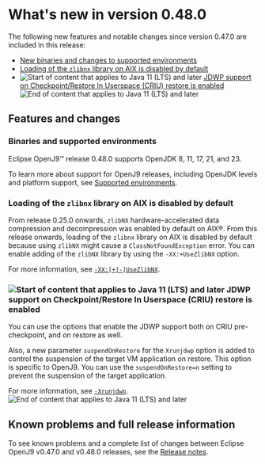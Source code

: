 <!--
* Copyright (c) 2017, 2024 IBM Corp. and others
*
* This program and the accompanying materials are made
* available under the terms of the Eclipse Public License 2.0
* which accompanies this distribution and is available at
* https://www.eclipse.org/legal/epl-2.0/ or the Apache
* License, Version 2.0 which accompanies this distribution and
* is available at https://www.apache.org/licenses/LICENSE-2.0.
*
* This Source Code may also be made available under the
* following Secondary Licenses when the conditions for such
* availability set forth in the Eclipse Public License, v. 2.0
* are satisfied: GNU General Public License, version 2 with
* the GNU Classpath Exception [1] and GNU General Public
* License, version 2 with the OpenJDK Assembly Exception [2].
*
* [1] https://www.gnu.org/software/classpath/license.html
* [2] https://openjdk.org/legal/assembly-exception.html
*
* SPDX-License-Identifier: EPL-2.0 OR Apache-2.0 OR GPL-2.0-only WITH Classpath-exception-2.0 OR GPL-2.0-only WITH OpenJDK-assembly-exception-1.0
-->

# What's new in version 0.48.0

The following new features and notable changes since version 0.47.0 are included in this release:

- [New binaries and changes to supported environments](#binaries-and-supported-environments)
- [Loading of the `zlibnx` library on AIX is disabled by default](#loading-of-the-zlibnx-library-on-aix-is-disabled-by-default)
- ![Start of content that applies to Java 11 (LTS) and later](cr/java11plus.png) [JDWP support on Checkpoint/Restore In Userspace (CRIU) restore is enabled](#jdwp-support-on-checkpointrestore-in-userspace-criu-restore-is-enabled) ![End of content that applies to Java 11 (LTS) and later](cr/java_close.png)

## Features and changes

### Binaries and supported environments

Eclipse OpenJ9&trade; release 0.48.0 supports OpenJDK 8, 11, 17, 21, and 23.

To learn more about support for OpenJ9 releases, including OpenJDK levels and platform support, see [Supported environments](openj9_support.md).

### Loading of the `zlibnx` library on AIX is disabled by default

From release 0.25.0 onwards, `zlibNX` hardware-accelerated data compression and decompression was enabled by default on AIX&reg;. From this release onwards, loading of the `zlibnx` library on AIX is disabled by default because using `zlibNX` might cause a `ClassNotFoundException` error. You can enable adding of the `zlibNX` library by using the `-XX:+UseZlibNX` option.

For more information, see [`-XX:[+|-]UseZlibNX`](xxusezlibnx.md).

### ![Start of content that applies to Java 11 (LTS) and later](cr/java11plus.png) JDWP support on Checkpoint/Restore In Userspace (CRIU) restore is enabled

You can use the options that enable the JDWP support both on CRIU pre-checkpoint, and on restore as well.

Also, a new parameter `suspendOnRestore` for the `Xrunjdwp` option is added to control the suspension of the target VM application on restore. This option is specific to OpenJ9. You can use the `suspendOnRestore=n` setting to prevent the suspension of the target application.

For more information, see [`-Xrunjdwp`](xrunjdwp.md). ![End of content that applies to Java 11 (LTS) and later](cr/java_close.png)

## Known problems and full release information

To see known problems and a complete list of changes between Eclipse OpenJ9 v0.47.0 and v0.48.0 releases, see the [Release notes](https://github.com/eclipse-openj9/openj9/blob/master/doc/release-notes/0.48/0.48.md).

<!-- ==== END OF TOPIC ==== version0.48.md ==== -->
